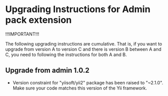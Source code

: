Upgrading Instructions for Admin pack extension
===============================================

!!!IMPORTANT!!!

The following upgrading instructions are cumulative. That is,
if you want to upgrade from version A to version C and there is
version B between A and C, you need to following the instructions
for both A and B.

Upgrade from admin 1.0.2
-------------------------

* Version constraint for "yiisoft/yii2" package has been raised to "~2.1.0". Make sure your code
  matches this version of the Yii framework. 
